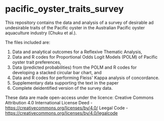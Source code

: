 # pacific_oyster_traits_survey

This repository contains the data and analysis of a survey of desirable ad  undesirable traits of the Pacific oyster in the Australian Pacific oyster aquaculture industry (Chuku et al.).

The files included are:
1. Data and analytical outcomes for a Reflexive Thematic Analysis,
2. Data and R codes for Proportional Odds Logit Models (POLM) of Pacific oyster trait preferences,
3. Data  (predicted probabilities)  from the POLM and R codes for developing a stacked circular bar chart, and
4. Data and R codes for performing Fleiss' Kappa analysis of concordance.
5. Supplementary data supporting the text  in the paper
6. Complete deidentified version of the survey data.

These data are made open-access under the licence: Creative Commons Attribution 4.0 International 
License Deed - https://creativecommons.org/licenses/by/4.0/
Leegal Code - https://creativecommons.org/licenses/by/4.0/legalcode
